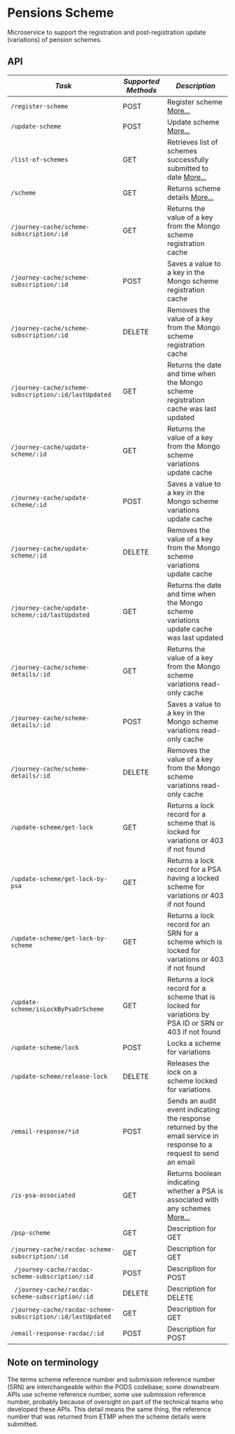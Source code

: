 Pensions Scheme
===============

Microservice to support the registration and post-registration update (variations) of pension schemes.

API
---
  
| *Task*                                                      | *Supported Methods* | *Description*                                                                                                        |
|-------------------------------------------------------------|---------------------|----------------------------------------------------------------------------------------------------------------------|
| ```/register-scheme                                     ``` | POST                | Register scheme [More...](docs/register-scheme.md)                                                                   |
| ```/update-scheme                                       ``` | POST                | Update scheme [More...](docs/update-scheme.md)                                                                       |
| ```/list-of-schemes                                     ``` | GET                 | Retrieves list of schemes successfully submitted to date [More...](docs/list-of-schemes.md)                          |
| ```/scheme                                              ``` | GET                 | Returns scheme details [More...](docs/scheme.md)                                                                     |
| ```/journey-cache/scheme-subscription/:id               ``` | GET                 | Returns the value of a key from the Mongo scheme registration cache                                                  
| ```/journey-cache/scheme-subscription/:id               ``` | POST                | Saves a value to a key in the Mongo scheme registration cache                                                        
| ```/journey-cache/scheme-subscription/:id               ``` | DELETE              | Removes the value of a key from the Mongo scheme registration cache                                                  
| ```/journey-cache/scheme-subscription/:id/lastUpdated   ``` | GET                 | Returns the date and time when the Mongo scheme registration cache was last updated                                  
| ```/journey-cache/update-scheme/:id                     ``` | GET                 | Returns the value of a key from the Mongo scheme variations update cache                                             
| ```/journey-cache/update-scheme/:id                     ``` | POST                | Saves a value to a key in the Mongo scheme variations update cache                                                   
| ```/journey-cache/update-scheme/:id                     ``` | DELETE              | Removes the value of a key from the Mongo scheme variations update cache                                             
| ```/journey-cache/update-scheme/:id/lastUpdated         ``` | GET                 | Returns the date and time when the Mongo scheme variations update cache was last updated                             
| ```/journey-cache/scheme-details/:id                    ``` | GET                 | Returns the value of a key from the Mongo scheme variations read-only cache                                          
| ```/journey-cache/scheme-details/:id                    ``` | POST                | Saves a value to a key in the Mongo scheme variations read-only cache                                                
| ```/journey-cache/scheme-details/:id                    ``` | DELETE              | Removes the value of a key from the Mongo scheme variations read-only cache                                          
| ```/update-scheme/get-lock                              ``` | GET                 | Returns a lock record for a scheme that is locked for variations or 403 if not found                                 
| ```/update-scheme/get-lock-by-psa                       ``` | GET                 | Returns a lock record for a PSA having a locked scheme for variations or 403 if not found                            
| ```/update-scheme/get-lock-by-scheme                    ``` | GET                 | Returns a lock record for an SRN for a scheme which is locked for variations or 403 if not found                     
| ```/update-scheme/isLockByPsaOrScheme                   ``` | GET                 | Returns a lock record for a scheme that is locked for variations by PSA ID or SRN or 403 if not found                
| ```/update-scheme/lock                                  ``` | POST                | Locks a scheme for variations                                                                                        
| ```/update-scheme/release-lock                          ``` | DELETE              | Releases the lock on a scheme locked for variations                                                                  
| ```/email-response/*id                                  ``` | POST                | Sends an audit event indicating the response returned by the email service in response to a request to send an email 
| ```/is-psa-associated                                   ``` | GET                 | Returns boolean indicating whether a PSA is associated with any schemes [More...](docs/is-psa-associated.md)         |
| ```/psp-scheme ```                                          | GET                 | Description for GET                                                                                                  |
| ``` /journey-cache/racdac-scheme-subscription/:id ```       | GET                 | Description for GET                                                                                                  |
| ``` /journey-cache/racdac-scheme-subscription/:id```        | POST                | Description for POST                                                                                                 |
| ``` /journey-cache/racdac-scheme-subscription/:id```        | DELETE              | Description for DELETE                                                                                               |
| ``` /journey-cache/racdac-scheme-subscription/:id/lastUpdated ```       | GET                 | Description for GET                                                                                                  |
| ``` /email-response-racdac/:id ```          | POST                | Description for POST                                                                                                 |





## Note on terminology
The terms scheme reference number and submission reference number (SRN) are interchangeable within the PODS codebase; some downstream APIs use scheme reference number, some use submission reference number, probably because of oversight on part of the technical teams who developed these APIs. This detail means the same thing, the reference number that was returned from ETMP when the scheme details were submitted.
